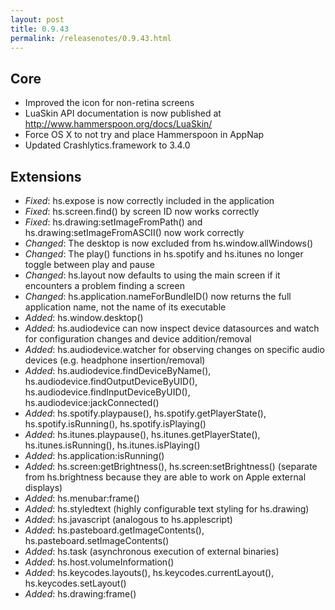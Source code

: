 ```yaml
---
layout: post
title: 0.9.43
permalink: /releasenotes/0.9.43.html
---
```


## Core
 * Improved the icon for non-retina screens
 * LuaSkin API documentation is now published at http://www.hammerspoon.org/docs/LuaSkin/
 * Force OS X to not try and place Hammerspoon in AppNap
 * Updated Crashlytics.framework to 3.4.0

## Extensions
 * *Fixed*: hs.expose is now correctly included in the application
 * *Fixed*: hs.screen.find() by screen ID now works correctly
 * *Fixed*: hs.drawing:setImageFromPath() and hs.drawing:setImageFromASCII() now work correctly
 * *Changed*: The desktop is now excluded from hs.window.allWindows()
 * *Changed*: The play() functions in hs.spotify and hs.itunes no longer toggle between play and pause
 * *Changed*: hs.layout now defaults to using the main screen if it encounters a problem finding a screen
 * *Changed*: hs.application.nameForBundleID() now returns the full application name, not the name of its executable
 * *Added*: hs.window.desktop()
 * *Added*: hs.audiodevice can now inspect device datasources and watch for configuration changes and device addition/removal
 * *Added*: hs.audiodevice.watcher for observing changes on specific audio devices (e.g. headphone insertion/removal)
 * *Added*: hs.audiodevice.findDeviceByName(), hs.audiodevice.findOutputDeviceByUID(), hs.audiodevice.findInputDeviceByUID(), hs.audiodevice:jackConnected()
 * *Added*: hs.spotify.playpause(), hs.spotify.getPlayerState(), hs.spotify.isRunning(), hs.spotify.isPlaying()
 * *Added*: hs.itunes.playpause(), hs.itunes.getPlayerState(), hs.itunes.isRunning(), hs.itunes.isPlaying()
 * *Added*: hs.application:isRunning()
 * *Added*: hs.screen:getBrightness(), hs.screen:setBrightness() (separate from hs.brightness because they are able to work on Apple external displays)
 * *Added*: hs.menubar:frame()
 * *Added*: hs.styledtext (highly configurable text styling for hs.drawing)
 * *Added*: hs.javascript (analogous to hs.applescript)
 * *Added*: hs.pasteboard.getImageContents(), hs.pasteboard.setImageContents()
 * *Added*: hs.task (asynchronous execution of external binaries)
 * *Added*: hs.host.volumeInformation()
 * *Added*: hs.keycodes.layouts(), hs.keycodes.currentLayout(), hs.keycodes.setLayout()
 * *Added*: hs.drawing:frame()
